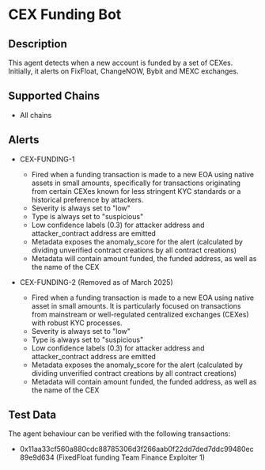 # CEX Funding Bot

## Description

This agent detects when a new account is funded by a set of CEXes. Initially, it alerts on FixFloat, ChangeNOW, Bybit and MEXC exchanges.

## Supported Chains

- All chains

## Alerts


- CEX-FUNDING-1
  - Fired when a funding transaction is made to a new EOA using native assets in small amounts, specifically for transactions originating from certain CEXes known for less stringent KYC standards or a historical preference by attackers.
  - Severity is always set to "low"
  - Type is always set to "suspicious"
  - Low confidence labels (0.3) for attacker address and attacker_contract address are emitted
  - Metadata exposes the anomaly_score for the alert (calculated by dividing unverified contract creations by all contract creations)
  - Metadata will contain amount funded, the funded address, as well as the name of the CEX

- CEX-FUNDING-2 (Removed as of March 2025)
  - Fired when a funding transaction is made to a new EOA using native asset in small amounts. It is particularly focused on transactions from mainstream or well-regulated centralized exchanges (CEXes) with robust KYC processes.
  - Severity is always set to "low"
  - Type is always set to "suspicious"
  - Low confidence labels (0.3) for attacker address and attacker_contract address are emitted
  - Metadata exposes the anomaly_score for the alert (calculated by dividing unverified contract creations by all contract creations)
  - Metadata will contain amount funded, the funded address, as well as the name of the CEX


## Test Data

The agent behaviour can be verified with the following transactions:

- 0x11aa33cf560a880cdc88785306d3f266aab0f22dd7ded7ddc99480ec89e9d634 (FixedFloat funding Team Finance Exploiter 1)
